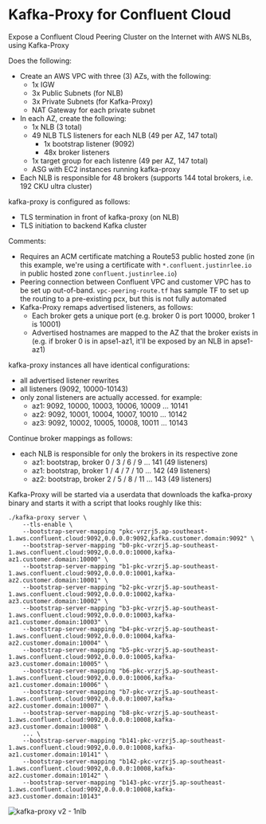 # Kafka-Proxy for Confluent Cloud

Expose a Confluent Cloud Peering Cluster on the Internet with AWS NLBs, using Kafka-Proxy

Does the following:
* Create an AWS VPC with three (3) AZs, with the following:
    * 1x IGW
    * 3x Public Subnets (for NLB)
    * 3x Private Subnets (for Kafka-Proxy)
    * NAT Gateway for each private subnet
* In each AZ, create the following:
    * 1x NLB (3 total)
    * 49 NLB TLS listeners for each NLB (49 per AZ, 147 total)
        * 1x bootstrap listener (9092)
        * 48x broker listeners
    * 1x target group for each listenre (49 per AZ, 147 total)
    * ASG with EC2 instances running kafka-proxy
* Each NLB is responsible for 48 brokers (supports 144 total brokers, i.e. 192 CKU ultra cluster)

kafka-proxy is configured as follows:
* TLS termination in front of kafka-proxy (on NLB)
* TLS initiation to backend Kafka cluster

Comments:
* Requires an ACM certificate matching a Route53 public hosted zone (in this example, we're using a certificate with `*.confluent.justinrlee.io` in public hosted zone `confluent.justinrlee.io`)
* Peering connection between Confluent VPC and customer VPC has to be set up out-of-band. `vpc-peering-route.tf` has sample TF to set up the routing to a pre-existing pcx, but this is not fully automated
* Kafka-Proxy remaps advertised listeners, as follows:
    * Each broker gets a unique port (e.g. broker 0 is port 10000, broker 1 is 10001)
    * Advertised hostnames are mapped to the AZ that the broker exists in (e.g. if broker 0 is in apse1-az1, it'll be exposed by an NLB in apse1-az1)

kafka-proxy instances all have identical configurations:

* all advertised listener rewrites
* all listeners (9092, 10000-10143)
* only zonal listeners are actually accessed. for example:
    * az1: 9092, 10000, 10003, 10006, 10009 ... 10141
    * az2: 9092, 10001, 10004, 10007, 10010 ... 10142
    * az3: 9092, 10002, 10005, 10008, 10011 ... 10143

Continue broker mappings as follows:
* each NLB is responsible for only the brokers in its respective zone
    * az1: bootstrap, broker 0 / 3 / 6 /  9 ... 141 (49 listeners)
    * az1: bootstrap, broker 1 / 4 / 7 / 10 ... 142 (49 listeners)
    * az2: bootstrap, broker 2 / 5 / 8 / 11 ... 143 (49 listeners)

Kafka-Proxy will be started via a userdata that downloads the kafka-proxy binary and starts it with a script that looks roughly like this:

```shell
./kafka-proxy server \
    --tls-enable \
    --bootstrap-server-mapping "pkc-vrzrj5.ap-southeast-1.aws.confluent.cloud:9092,0.0.0.0:9092,kafka.customer.domain:9092" \
    --bootstrap-server-mapping "b0-pkc-vrzrj5.ap-southeast-1.aws.confluent.cloud:9092,0.0.0.0:10000,kafka-az1.customer.domain:10000" \
    --bootstrap-server-mapping "b1-pkc-vrzrj5.ap-southeast-1.aws.confluent.cloud:9092,0.0.0.0:10001,kafka-az2.customer.domain:10001" \
    --bootstrap-server-mapping "b2-pkc-vrzrj5.ap-southeast-1.aws.confluent.cloud:9092,0.0.0.0:10002,kafka-az3.customer.domain:10002" \
    --bootstrap-server-mapping "b3-pkc-vrzrj5.ap-southeast-1.aws.confluent.cloud:9092,0.0.0.0:10003,kafka-az1.customer.domain:10003" \
    --bootstrap-server-mapping "b4-pkc-vrzrj5.ap-southeast-1.aws.confluent.cloud:9092,0.0.0.0:10004,kafka-az2.customer.domain:10004" \
    --bootstrap-server-mapping "b5-pkc-vrzrj5.ap-southeast-1.aws.confluent.cloud:9092,0.0.0.0:10005,kafka-az3.customer.domain:10005" \
    --bootstrap-server-mapping "b6-pkc-vrzrj5.ap-southeast-1.aws.confluent.cloud:9092,0.0.0.0:10006,kafka-az1.customer.domain:10006" \
    --bootstrap-server-mapping "b7-pkc-vrzrj5.ap-southeast-1.aws.confluent.cloud:9092,0.0.0.0:10007,kafka-az2.customer.domain:10007" \
    --bootstrap-server-mapping "b8-pkc-vrzrj5.ap-southeast-1.aws.confluent.cloud:9092,0.0.0.0:10008,kafka-az3.customer.domain:10008" \
    ... \
    --bootstrap-server-mapping "b141-pkc-vrzrj5.ap-southeast-1.aws.confluent.cloud:9092,0.0.0.0:10008,kafka-az1.customer.domain:10141" \
    --bootstrap-server-mapping "b142-pkc-vrzrj5.ap-southeast-1.aws.confluent.cloud:9092,0.0.0.0:10008,kafka-az2.customer.domain:10142" \
    --bootstrap-server-mapping "b143-pkc-vrzrj5.ap-southeast-1.aws.confluent.cloud:9092,0.0.0.0:10008,kafka-az3.customer.domain:10143"
```

![kafka-proxy v2 - 1nlb](https://github.com/user-attachments/assets/415928f5-ae7d-48c9-b9e8-ed650dd56b5b)
